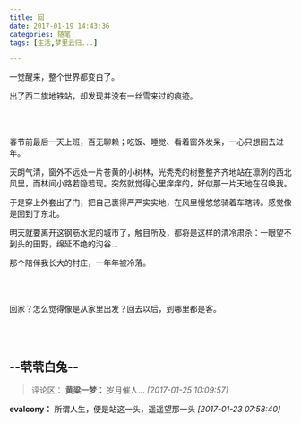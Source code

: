 ```yaml
---
title: 回
date: 2017-01-19 14:43:36
categories: 随笔
tags: [生活,梦里云归...]

---
```

一觉醒来，整个世界都变白了。

出了西二旗地铁站，却发现并没有一丝雪来过的痕迹。

<br /><br />

春节前最后一天上班，百无聊赖；吃饭、睡觉、看着窗外发呆，一心只想回去过年。

天朗气清，窗外不远处一片苍黄的小树林，光秃秃的树整整齐齐地站在凛冽的西北风里，而林间小路若隐若现。突然就觉得心里痒痒的，好似那一片天地在召唤我。

于是穿上外套出了门，把自己裹得严严实实地，在风里慢悠悠骑着车瞎转。感觉像是回到了东北。

明天就要离开这钢筋水泥的城市了，触目所及，都将是这样的清冷肃杀：一眼望不到头的田野，绵延不绝的沟谷...

那个陪伴我长大的村庄，一年年被冷落。

<br /><br />

回家？怎么觉得像是从家里出发？回去以后，到哪里都是客。

<br /><br />

--茕茕白兔--
---
>评论区：
>**黄粱一梦：** 岁月催人...  *[2017-01-25 10:09:57]*
>
**evalcony：** 所谓人生，便是站这一头，遥遥望那一头  *[2017-01-23 07:58:40]*
>
